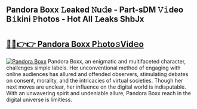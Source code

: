 ## Pandora Boxx 𝙻eaked 𝙽u𝚍e - Part-sDM 𝚅𝚒deo B𝚒kini 𝙿hotos - Hot All 𝙻eaks ShbJx

# <h2><a href="http://ld3jen.urlbe.top/?page=Pandora+Boxx">🔗🔗👉👉 Pandora Boxx P𝚑oto𝚜Vid𝚎o</a></h2>

[![Pandora Boxx](https://i.imgur.com/eBuTRDB.gif)](http://ld3jen.urlbe.top/?page=Pandora+Boxx)
Pandora Boxx, an enigmatic and multifaceted character, challenges simple labels. Her unconventional method of engaging with online audiences has allured and offended observers, stimulating debates on consent, morality, and the intricacies of virtual societies. Though her next moves are unclear, her influence on the digital world is indisputable. With an unwavering spirit and undeniable allure, Pandora Boxx reach in the digital universe is limitless.
